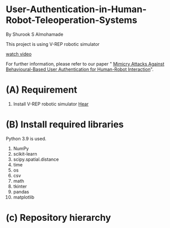 # User-Authentication-in-Human-Robot-Teleoperation-Systems

By Shurook S Almohamade


This project is using V-REP robotic simulator

[watch video](https://youtu.be/XeqCEaZb7o4)

For further information, please refer to our paper " [Mimicry Attacks Against Behavioural-Based User Authentication for Human-Robot Interaction](https://link.springer.com/chapter/10.1007/978-3-030-93747-8_8)".


# (A) Requirement
1. Install V-REP robotic simulator [Hear](https://coppeliarobotics.com/downloads)

# (B) Install required libraries
Python 3.9 is used. 

1. NumPy
2. scikit-learn
3. scipy.spatial.distance 
4. time
5. os
6. csv
7. math
8. tkinter
9. pandas
10. matplotlib

# (c) Repository hierarchy
